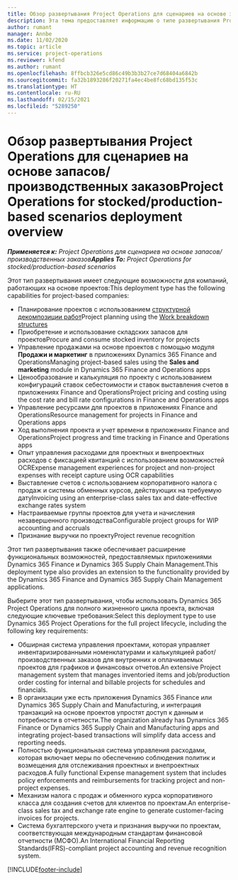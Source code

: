 ```yaml
---
title: Обзор развертывания Project Operations для сценариев на основе запасов/производственных заказов
description: Эта тема предоставляет информацию о типе развертывания Project Operations для сценариев на основе запасов/производства.
author: rumant
manager: Annbe
ms.date: 11/02/2020
ms.topic: article
ms.service: project-operations
ms.reviewer: kfend
ms.author: rumant
ms.openlocfilehash: 8ffbcb326e5cd86c49b3b3b27ce7d68404a6842b
ms.sourcegitcommit: fa32b1893286f20271fa4ec4be8fc68bd135f53c
ms.translationtype: HT
ms.contentlocale: ru-RU
ms.lasthandoff: 02/15/2021
ms.locfileid: "5289250"
---
```

# <a name="project-operations-for-stockedproduction-based-scenarios-deployment-overview"></a><span data-ttu-id="1ec29-103">Обзор развертывания Project Operations для сценариев на основе запасов/производственных заказов</span><span class="sxs-lookup"><span data-stu-id="1ec29-103">Project Operations for stocked/production-based scenarios deployment overview</span></span>

<span data-ttu-id="1ec29-104">_**Применяется к:** Project Operations для сценариев на основе запасов/производственных заказов_</span><span class="sxs-lookup"><span data-stu-id="1ec29-104">_**Applies To:** Project Operations for stocked/production-based scenarios_</span></span>


<span data-ttu-id="1ec29-105">Этот тип развертывания имеет следующие возможности для компаний, работающих на основе проектов:</span><span class="sxs-lookup"><span data-stu-id="1ec29-105">This deployment type has the following capabilities for project-based companies:</span></span>

- <span data-ttu-id="1ec29-106">Планирование проектов с использованием [структурной декомпозиции работ](work-breakdown-structures.md)</span><span class="sxs-lookup"><span data-stu-id="1ec29-106">Project planning using the [Work breakdown structures](work-breakdown-structures.md)</span></span>
- <span data-ttu-id="1ec29-107">Приобретение и использование складских запасов для проектов</span><span class="sxs-lookup"><span data-stu-id="1ec29-107">Procure and consume stocked inventory for projects</span></span>
- <span data-ttu-id="1ec29-108">Управление продажами на основе проектов с помощью модуля **Продажи и маркетинг** в приложениях Dynamics 365 Finance and Operations</span><span class="sxs-lookup"><span data-stu-id="1ec29-108">Managing project-based sales using the **Sales and marketing** module in Dynamics 365 Finance and Operations apps</span></span>
- <span data-ttu-id="1ec29-109">Ценообразование и калькуляция по проекту с использованием конфигураций ставок себестоимости и ставок выставления счетов в приложениях Finance and Operations</span><span class="sxs-lookup"><span data-stu-id="1ec29-109">Project pricing and costing using the cost rate and bill rate configurations in Finance and Operations apps</span></span>
- <span data-ttu-id="1ec29-110">Управление ресурсами для проектов в приложениях Finance and Operations</span><span class="sxs-lookup"><span data-stu-id="1ec29-110">Resource management for projects in Finance and Operations apps</span></span>
- <span data-ttu-id="1ec29-111">Ход выполнения проекта и учет времени в приложениях Finance and Operations</span><span class="sxs-lookup"><span data-stu-id="1ec29-111">Project progress and time tracking in Finance and Operations apps</span></span>
- <span data-ttu-id="1ec29-112">Опыт управления расходами для проектных и внепроектных расходов с фиксацией квитанций с использованием возможностей OCR</span><span class="sxs-lookup"><span data-stu-id="1ec29-112">Expense management experiences for project and non-project expenses with receipt capture using OCR capabilities</span></span>
- <span data-ttu-id="1ec29-113">Выставление счетов с использованием корпоративного налога с продаж и системы обменных курсов, действующих на требуемую дату</span><span class="sxs-lookup"><span data-stu-id="1ec29-113">Invoicing using an enterprise-class sales tax and date-effective exchange rates system</span></span>
- <span data-ttu-id="1ec29-114">Настраиваемые группы проектов для учета и начисления незавершенного производства</span><span class="sxs-lookup"><span data-stu-id="1ec29-114">Configurable project groups for WIP accounting and accruals</span></span>
- <span data-ttu-id="1ec29-115">Признание выручки по проекту</span><span class="sxs-lookup"><span data-stu-id="1ec29-115">Project revenue recognition</span></span>

<span data-ttu-id="1ec29-116">Этот тип развертывания также обеспечивает расширение функциональных возможностей, предоставляемых приложениями Dynamics 365 Finance и Dynamics 365 Supply Chain Management.</span><span class="sxs-lookup"><span data-stu-id="1ec29-116">This deployment type also provides an extension to the functionality provided by the Dynamics 365 Finance and Dynamics 365 Supply Chain Management applications.</span></span>

<span data-ttu-id="1ec29-117">Выберите этот тип развертывания, чтобы использовать Dynamics 365 Project Operations для полного жизненного цикла проекта, включая следующие ключевые требования:</span><span class="sxs-lookup"><span data-stu-id="1ec29-117">Select this deployment type to use Dynamics 365 Project Operations for the full project lifecycle, including the following key requirements:</span></span>

- <span data-ttu-id="1ec29-118">Обширная система управления проектами, которая управляет инвентаризированными номенклатурами и калькуляцией работ/ производственных заказов для внутренних и оплачиваемых проектов для графиков и финансовых отчетов.</span><span class="sxs-lookup"><span data-stu-id="1ec29-118">An extensive Project management system that manages inventoried items and job/production order costing for internal and billable projects for schedules and financials.</span></span>
- <span data-ttu-id="1ec29-119">В организации уже есть приложения Dynamics 365 Finance или Dynamics 365 Supply Chain and Manufacturing, и интеграция транзакций на основе проектов упростят доступ к данным и потребности в отчетности.</span><span class="sxs-lookup"><span data-stu-id="1ec29-119">The organization already has Dynamics 365 Finance or Dynamics 365 Supply Chain and Manufacturing apps and integrating project-based transactions will simplify data access and reporting needs.</span></span>
- <span data-ttu-id="1ec29-120">Полностью функциональная система управления расходами, которая включает меры по обеспечению соблюдения политик и возмещения для отслеживания проектных и внепроектных расходов.</span><span class="sxs-lookup"><span data-stu-id="1ec29-120">A fully functional Expense management system that includes policy enforcements and reimbursements for tracking project and non-project expenses.</span></span>
- <span data-ttu-id="1ec29-121">Механизм налога с продаж и обменного курса корпоративного класса для создания счетов для клиентов по проектам.</span><span class="sxs-lookup"><span data-stu-id="1ec29-121">An enterprise-class sales tax and exchange rate engine to generate customer-facing invoices for projects.</span></span>
- <span data-ttu-id="1ec29-122">Система бухгалтерского учета и признания выручки по проектам, соответствующая международным стандартам финансовой отчетности (МСФО).</span><span class="sxs-lookup"><span data-stu-id="1ec29-122">An International Financial Reporting Standards(IFRS)-compliant project accounting and revenue recognition system.</span></span>



[!INCLUDE[footer-include](../includes/footer-banner.md)]
